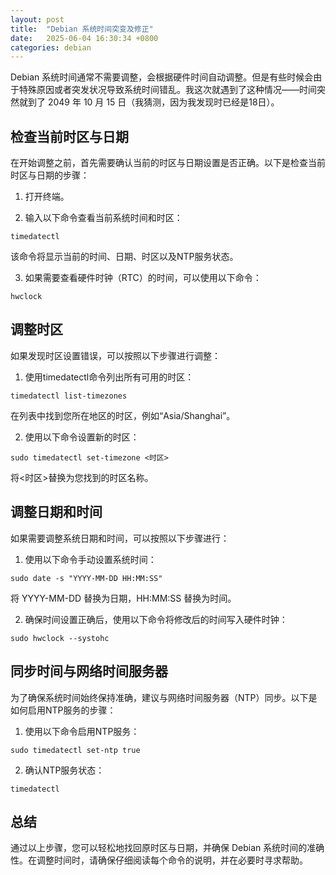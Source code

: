 ```yaml
---
layout: post
title:  "Debian 系统时间突变及修正"
date:   2025-06-04 16:30:34 +0800
categories: debian
---
```


Debian 系统时间通常不需要调整，会根据硬件时间自动调整。但是有些时候会由于特殊原因或者突发状况导致系统时间错乱。我这次就遇到了这种情况——时间突然就到了 2049 年 10 月 15 日（我猜测，因为我发现时已经是18日）。

## 检查当前时区与日期

在开始调整之前，首先需要确认当前的时区与日期设置是否正确。以下是检查当前时区与日期的步骤：

1. 打开终端。

2. 输入以下命令查看当前系统时间和时区：

~~~ shell
timedatectl
~~~

该命令将显示当前的时间、日期、时区以及NTP服务状态。

3. 如果需要查看硬件时钟（RTC）的时间，可以使用以下命令：
~~~ shell
hwclock
~~~

## 调整时区

如果发现时区设置错误，可以按照以下步骤进行调整：

1. 使用timedatectl命令列出所有可用的时区：

~~~ shell
timedatectl list-timezones
~~~

在列表中找到您所在地区的时区，例如“Asia/Shanghai”。

2. 使用以下命令设置新的时区：

~~~ shell
sudo timedatectl set-timezone <时区>
~~~

将<时区>替换为您找到的时区名称。

## 调整日期和时间

如果需要调整系统日期和时间，可以按照以下步骤进行：

1. 使用以下命令手动设置系统时间：

~~~ shell
sudo date -s "YYYY-MM-DD HH:MM:SS"
~~~

将 YYYY-MM-DD 替换为日期，HH:MM:SS 替换为时间。

2. 确保时间设置正确后，使用以下命令将修改后的时间写入硬件时钟：

~~~ shell
sudo hwclock --systohc
~~~

## 同步时间与网络时间服务器

为了确保系统时间始终保持准确，建议与网络时间服务器（NTP）同步。以下是如何启用NTP服务的步骤：

1. 使用以下命令启用NTP服务：

~~~ shell
sudo timedatectl set-ntp true
~~~

2. 确认NTP服务状态：

~~~ shell
timedatectl
~~~

## 总结

通过以上步骤，您可以轻松地找回原时区与日期，并确保 Debian 系统时间的准确性。在调整时间时，请确保仔细阅读每个命令的说明，并在必要时寻求帮助。

